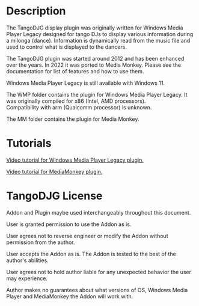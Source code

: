 # Description

The TangoDJG display plugin was originally written for Windows Media Player Legacy designed for tango DJs to display various information during a milonga (dance).
Information is dynamically read from the music file and used to control what is displayed to the dancers.

The TangoDJG plugin was started around 2012 and has been enhanced over the years.  In 2022 it was ported to Media Monkey.  Please see the documentation for list of features and how to use them.

Windows Media Player Legacy is still available with Windows 11.

The WMP folder contains the plugin for Windows Media Player Legacy.  It was originally compiled for x86 (Intel, AMD processors).  
Compatibility with arm (Qualcomm processor) is unknown.

The MM folder contains the plugin for Media Monkey.

# Tutorials

[Video tutorial for Windows Media Player Legacy plugin.](https://youtu.be/o_of9_gIXaY)

[Video tutorial for MediaMonkey plugin.](https://youtu.be/bRxVKH1Y2Ns)

# TangoDJG License

Addon and Plugin maybe used interchangeably throughout this document.

User is granted permission to use the Addon as is.

User agrees not to reverse engineer or modify the Addon without permission from the author.

User accepts the Addon as is.  The Addon is tested to the best of the author's abilities.

User agrees not to hold author liable for any unexpected behavior the user may experience.

Author makes no guarantees about what versions of OS, Windows Media Player and MediaMonkey the Addon will work with.
